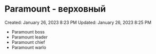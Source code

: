 # Paramount - верховный

Created: January 26, 2023 8:23 PM
Updated: January 26, 2023 8:25 PM

- Paramount boss
- Paramount leader
- Paramount chief
- Paramount warlo